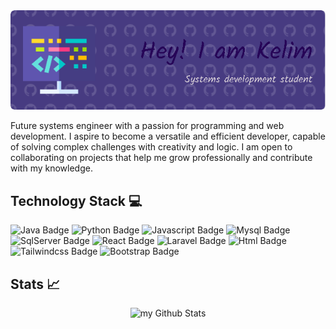 <img src="bannerKelim2.png" width="800"/> 

Future systems engineer with a passion for programming and web development. I aspire to become a versatile and efficient developer, capable of solving complex challenges with creativity and logic. I am open to collaborating on projects that help me grow professionally and contribute with my knowledge.

## Technology Stack 💻
<div id="badges">
<img src="https://img.shields.io/badge/java-%23ED8B00.svg?style=for-the-badge&logo=openjdk&logoColor=white" alt="Java Badge"/>
 <img src="https://img.shields.io/badge/python-3670A0?style=for-the-badge&logo=python&logoColor=ffdd54" alt="Python Badge"/>
<img src="https://img.shields.io/badge/javascript-%23323330.svg?style=for-the-badge&logo=javascript&logoColor=%23F7DF1E" alt="Javascript Badge"/>
 <img src="https://img.shields.io/badge/mysql-4479A1.svg?style=for-the-badge&logo=mysql&logoColor=white" alt="Mysql Badge"/>
  <img src="https://img.shields.io/badge/Microsoft%20SQL%20Server-CC2927?style=for-the-badge&logo=microsoft%20sql%20server&logoColor=white" alt="SqlServer Badge"/>
  <img src="https://img.shields.io/badge/react-%2320232a.svg?style=for-the-badge&logo=react&logoColor=%2361DAFB" alt="React Badge"/>
  <img src="https://img.shields.io/badge/laravel-%23FF2D20.svg?style=for-the-badge&logo=laravel&logoColor=whit" alt="Laravel Badge"/>
<img src="https://img.shields.io/badge/html5-%23E34F26.svg?style=for-the-badge&logo=html5&logoColor=white" alt="Html Badge"/>
  <img src="https://img.shields.io/badge/tailwindcss-%2338B2AC.svg?style=for-the-badge&logo=tailwind-css&logoColor=white" alt="Tailwindcss Badge"/>
 
  <img src="https://img.shields.io/badge/bootstrap-%238511FA.svg?style=for-the-badge&logo=bootstrap&logoColor=white" alt="Bootstrap Badge"/>
    
</div>

## Stats 📈

<div style="display: flex; justify-content: center; gap: 20px;">
  <img src="https://github-readme-stats.vercel.app/api?username=kelitamau&include_all_commits=true&count_private=true&show_icons=true&line_height=20&title_color=2B5BBD&icon_color=1124BB&text_color=A1A1A1&bg_color=0,000000,130F40&v=2" alt="my Github Stats"/>

  <!-- <img src="https://github-readme-stats.vercel.app/api/top-langs/?username=kelitamau&layout=compact&title_color=2B5BBD&text_color=A1A1A1&bg_color=0,000000,130F40" alt="Top Langs"/> -->
</div>






<!-- ## Skills 🎯
- 🔭 I’m currently working on ...
- 🌱 I’m currently learning ...
- 👯 I’m looking to collaborate on ...
- 🤔 I’m looking for help with ...
- 💬 Ask me about ...
- 📫 How to reach me: ...
- 😄 Pronouns: ...
- ⚡ Fun fact: ... -->

